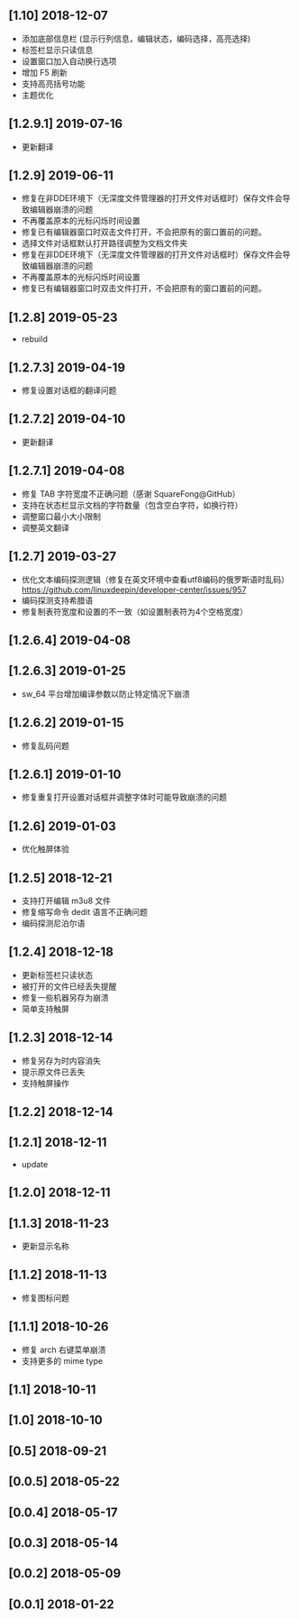## [1.10] 2018-12-07

*  添加底部信息栏 (显示行列信息，编辑状态，编码选择，高亮选择)
*  标签栏显示只读信息
*  设置窗口加入自动换行选项
*  增加 F5 刷新
*  支持高亮括号功能
*  主题优化

## [1.2.9.1] 2019-07-16

*  更新翻译

## [1.2.9] 2019-06-11

*  修复在非DDE环境下（无深度文件管理器的打开文件对话框时）保存文件会导致编辑器崩溃的问题
*  不再覆盖原本的光标闪烁时间设置
*  修复已有编辑器窗口时双击文件打开，不会把原有的窗口置前的问题。
*  选择文件对话框默认打开路径调整为文档文件夹
*  修复在非DDE环境下（无深度文件管理器的打开文件对话框时）保存文件会导致编辑器崩溃的问题
*  不再覆盖原本的光标闪烁时间设置
*  修复已有编辑器窗口时双击文件打开，不会把原有的窗口置前的问题。

## [1.2.8] 2019-05-23

*  rebuild

## [1.2.7.3] 2019-04-19

*  修复设置对话框的翻译问题

## [1.2.7.2] 2019-04-10

*  更新翻译

## [1.2.7.1] 2019-04-08

*  修复 TAB 字符宽度不正确问题（感谢 SquareFong@GitHub）
*  支持在状态栏显示文档的字符数量（包含空白字符，如换行符）
*  调整窗口最小大小限制
*  调整英文翻译

## [1.2.7] 2019-03-27

*  优化文本编码探测逻辑（修复在英文环境中查看utf8编码的俄罗斯语时乱码）https://github.com/linuxdeepin/developer-center/issues/957
*  编码探测支持希腊语
*  修复制表符宽度和设置的不一致（如设置制表符为4个空格宽度）

## [1.2.6.4] 2019-04-08


## [1.2.6.3] 2019-01-25

*  sw_64 平台增加编译参数以防止特定情况下崩溃

## [1.2.6.2] 2019-01-15

*  修复乱码问题

## [1.2.6.1] 2019-01-10

*  修复重复打开设置对话框并调整字体时可能导致崩溃的问题

## [1.2.6] 2019-01-03

*  优化触屏体验

## [1.2.5] 2018-12-21

*  支持打开编辑 m3u8 文件
*  修复缩写命令 dedit 语言不正确问题
*  编码探测尼泊尔语

## [1.2.4] 2018-12-18

*  更新标签栏只读状态
*  被打开的文件已经丢失提醒
*  修复一些机器另存为崩溃
*  简单支持触屏

## [1.2.3] 2018-12-14

*  修复另存为时内容消失
*  提示原文件已丢失
*  支持触屏操作

## [1.2.2] 2018-12-14


## [1.2.1] 2018-12-11

*  update

## [1.2.0] 2018-12-11


## [1.1.3] 2018-11-23

*  更新显示名称

## [1.1.2] 2018-11-13

*  修复图标问题

## [1.1.1] 2018-10-26

*  修复 arch 右键菜单崩溃
*  支持更多的 mime type

## [1.1] 2018-10-11


## [1.0] 2018-10-10


## [0.5] 2018-09-21


## [0.0.5] 2018-05-22


## [0.0.4] 2018-05-17


## [0.0.3] 2018-05-14


## [0.0.2] 2018-05-09


## [0.0.1] 2018-01-22



